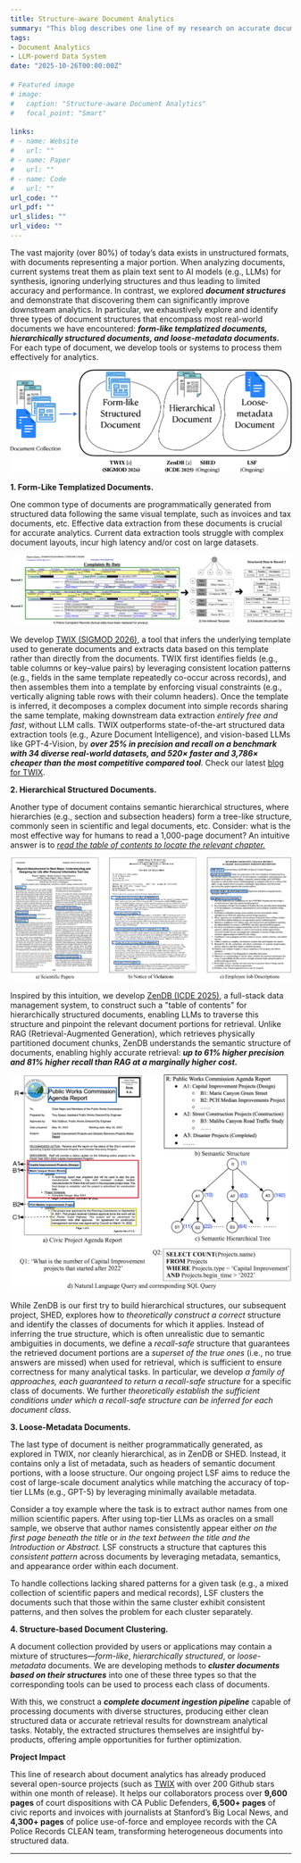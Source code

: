 ```yaml
---
title: Structure-aware Document Analytics 
summary: "This blog describes one line of my research on accurate document analytics driven by document structures, conducted from Fall 2023 to the present at UC Berkeley. The vast majority (over 80%) of today's data exists in unstructured formats, with documents representing a major portion. When analyzing documents, current systems treat them as plain text sent to AI models (e.g., LLMs) for synthesis, ignoring underlying structures and thus leading to limited accuracy and performance. In this blog, we present a series of work that explores accurate document analytics by looking at document structures. We demonstrate that discovering structures within documents can significantly improve downstream analytics. In particular, we exhaustively explore and identify three types of document structures that encompass most real-world documents we have encountered: form-like templatized documents, hierarchically structured documents, and loose-metadata documents. For each type of document, we develop tools or systems to process them effectively for analytics." 
tags:
- Document Analytics
- LLM-powerd Data System
date: "2025-10-26T00:00:00Z"

# Featured image
# image:
#   caption: "Structure-aware Document Analytics"
#   focal_point: "Smart"

links:
# - name: Website 
#   url: ""
# - name: Paper
#   url: ""
# - name: Code
#   url: ""
url_code: ""
url_pdf: ""
url_slides: ""
url_video: ""
---
```


<!-- **Structure-aware Document Analytics** -->

The vast majority (over 80%) of today’s data exists in unstructured formats, with documents representing a major portion. When analyzing documents, current systems treat them as plain text sent to AI models (e.g., LLMs) for synthesis, ignoring underlying structures and thus leading to limited accuracy and performance. In contrast, we explored ***document structures*** and demonstrate that discovering them can significantly improve downstream analytics. In particular, we exhaustively explore and identify three types of document structures that encompass most real-world documents we have encountered: ***form-like templatized documents, hierarchically structured documents, and loose-metadata documents.*** For each type of document, we develop tools or systems to process them effectively for analytics. 

![Structure-aware Document Analytics](structured-aware-doc-analytics-cropped.jpg "Structure-aware Document Analytics") 

**1. Form-Like Templatized Documents.**

One common type of documents are programmatically generated from structured data following the same visual template, such as invoices and tax documents, etc. Effective data extraction from these documents is crucial for accurate analytics. Current data extraction tools struggle with complex document layouts, incur high latency and/or cost on large datasets. 

![twix](twix.png "TWIX: Extracting Data from Form-Like Templatized Documents")

We develop [TWIX (SIGMOD 2026)](https://arxiv.org/abs/2501.06659), a tool that infers the underlying template used to generate documents and extracts data based on this template rather than directly from the documents. TWIX first identifies fields (e.g., table columns or key–value pairs) by leveraging consistent location patterns (e.g., fields in the same template repeatedly co-occur across records), and then assembles them into a template by enforcing visual constraints (e.g., vertically aligning table rows with their column headers). Once the template is inferred, it decomposes a complex document into simple records sharing the same template, making downstream data extraction *entirely free and fast*, without LLM calls. TWIX outperforms state-of-the-art structured data extraction tools (e.g., Azure Document Intelligence), and vision-based LLMs like GPT-4-Vision, by ***over 25% in precision and recall on a benchmark with 34 diverse real-world datasets, and 520× faster and 3,786× cheaper than the most competitive compared tool***. Check our latest [blog for TWIX](https://data-people-group.github.io/blogs/2025/04/30/twix/). 

**2. Hierarchical Structured Documents.**

Another type of document contains semantic hierarchical structures, where hierarchies (e.g., section and subsection headers) form a tree-like structure, commonly seen in scientific and legal documents, etc. Consider: what is the most effective way for humans to read a 1,000-page document? An intuitive answer is to <u>*read the table of contents to locate the relevant chapter.*</u> 

![zendb](hierarchical-document.jpg "ZenDB: Extracting and Leveraging Hierarchical Structure from Hierarchically Structured Documents. ") 

Inspired by this intuition, we develop [ZenDB (ICDE 2025)](https://arxiv.org/abs/2405.04674), a full-stack data management system, to construct such a "table of contents" for hierarchically structured documents, enabling LLMs to traverse this structure and pinpoint the relevant document portions for retrieval. Unlike RAG (Retrieval-Augmented Generation), which retrieves physically partitioned document chunks, ZenDB understands the semantic structure of documents, enabling highly accurate retrieval: ***up to 61% higher precision and 81% higher recall than RAG at a marginally higher cost.***

![TWIX](zendb.jpg "ZenDB: Hierarchical Document Processing") 

While ZenDB is our first try to build hierarchical structures, our subsequent project, SHED, explores how to *theoretically construct a correct* structure and identify the classes of documents for which it applies. Instead of inferring the true structure, which is often unrealistic due to semantic ambiguities in documents, we define a *recall-safe* structure that guarantees the retrieved document portions are a *superset of the true ones* (i.e., no true answers are missed) when used for retrieval, which is sufficient to ensure correctness for many analytical tasks. In particular, we develop *a family of approaches, each guaranteed to return a recall-safe structure* for a specific class of documents. We further *theoretically establish the sufficient conditions under which a recall-safe structure can be inferred for each document class.* 


**3. Loose-Metadata Documents.**

The last type of document is neither programmatically generated, as explored in TWIX, nor cleanly hierarchical, as in ZenDB or SHED. Instead, it contains only a list of metadata, such as headers of semantic document portions, with a loose structure. Our ongoing project LSF aims to reduce the cost of large-scale document analytics while matching the accuracy of top-tier LLMs (e.g., GPT-5) by leveraging minimally available metadata.

Consider a toy example where the task is to extract author names from one million scientific papers. After using top-tier LLMs as oracles on a small sample, we observe that author names consistently appear either *on the first page beneath the title* or *in the text between the title and the Introduction or Abstract.* LSF constructs a structure that captures this *consistent pattern* across documents by leveraging metadata, semantics, and appearance order within each document.

To handle collections lacking shared patterns for a given task (e.g., a mixed collection of scientific papers and medical records), LSF clusters the documents such that those within the same cluster exhibit consistent patterns, and then solves the problem for each cluster separately.

**4. Structure-based Document Clustering.**

A document collection provided by users or applications may contain a mixture of structures—*form-like*, *hierarchically structured*, or *loose-metadata* documents. We are developing methods to ***cluster documents based on their structures*** into one of these three types so that the corresponding tools can be used to process each class of documents.

With this, we construct a ***complete document ingestion pipeline*** capable of processing documents with diverse structures, producing either clean structured data or accurate retrieval results for downstream analytical tasks. Notably, the extracted structures themselves are insightful by-products, offering ample opportunities for further optimization.

**Project Impact** 

This line of research about document analytics has already produced several open-source projects (such as [TWIX](https://github.com/ucbepic/TWIX) with over 200 Github stars within one month of release). It helps our collaborators process over **9,600 pages** of court dispositions with CA Public Defenders, **6,500+ pages** of civic reports and invoices with journalists at Stanford’s Big Local News, and **4,300+ pages** of police use-of-force and employee records with the CA Police Records CLEAN team, transforming heterogeneous documents into structured data.  

---




